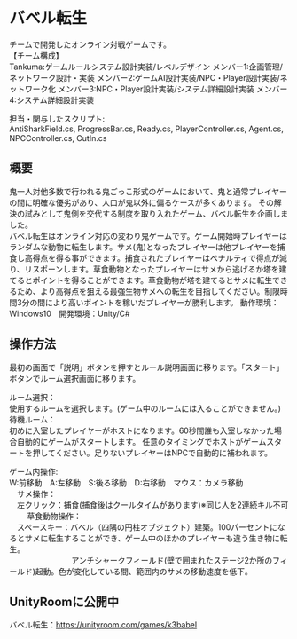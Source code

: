 # バベル転生
チームで開発したオンライン対戦ゲームです。  
【チーム構成】  
Tankuma:ゲームルールシステム設計実装/レベルデザイン
メンバー1:企画管理/ネットワーク設計・実装
メンバー2:ゲームAI設計実装/NPC・Player設計実装/ネットワーク化
メンバー3:NPC・Player設計実装/システム詳細設計実装
メンバー4:システム詳細設計実装    

担当・関与したスクリプト:  
AntiSharkField.cs, ProgressBar.cs, Ready.cs, PlayerController.cs, Agent.cs, NPCController.cs, CutIn.cs

## 概要
鬼一人対他多数で行われる鬼ごっこ形式のゲームにおいて、鬼と通常プレイヤーの間に明確な優劣があり、人口が鬼以外に偏るケースが多くあります。
その解決の試みとして鬼側を交代する制度を取り入れたゲーム、バベル転生を企画しました。  
バベル転生はオンライン対応の変わり鬼ゲームです。ゲーム開始時プレイヤーはランダムな動物に転生します。サメ(鬼)となったプレイヤーは他プレイヤーを捕食し高得点を得る事ができます。捕食されたプレイヤーはペナルティで得点が減り、リスポーンします。草食動物となったプレイヤーはサメから逃げるか塔を建てるとポイントを得ることができます。草食動物が塔を建てるとサメに転生できるため、より高得点を狙える最強生物サメへの転生を目指してください。制限時間3分の間により高いポイントを稼いだプレイヤーが勝利します。
動作環境：Windows10　開発環境：Unity/C#  

## 操作方法
最初の画面で「説明」ボタンを押すとルール説明画面に移ります。「スタート」ボタンでルーム選択画面に移ります。

ルーム選択：  
使用するルームを選択します。(ゲーム中のルームには入ることができません。)  
待機ルーム：  
初めに入室したプレイヤーがホストになります。60秒間誰も入室しなかった場合自動的にゲームがスタートします。
任意のタイミングでホストがゲームスタートを押してください。足りないプレイヤーはNPCで自動的に補われます。  

ゲーム内操作:  
W:前移動　A:左移動　S:後ろ移動　D:右移動　マウス：カメラ移動  
　サメ操作：  
　左クリック：捕食(捕食後はクールタイムがあります)※同じ人を2連続キル不可  
　
　草食動物操作：  
　スペースキー：バベル（四隅の円柱オブジェクト）建築。100パーセントになるとサメに転生することができ、ゲーム中のほかのプレイヤーも違う生き物に転生。  
　　　　　　　　アンチシャークフィールド(壁で囲まれたステージ2か所のフィールド)起動。色が変化している間、範囲内のサメの移動速度を低下。 

## UnityRoomに公開中
バベル転生：<https://unityroom.com/games/k3babel>
